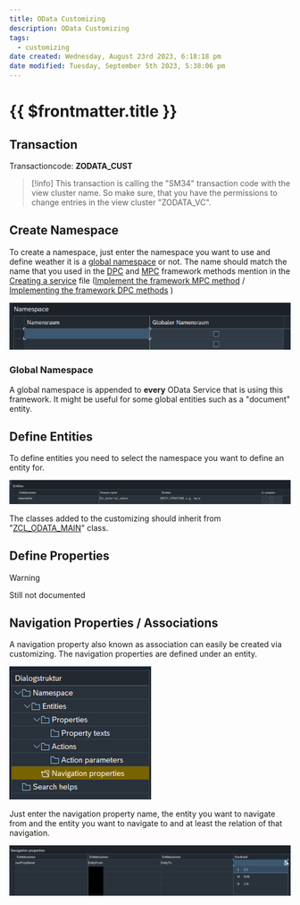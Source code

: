 ```yaml
---
title: OData Customizing
description: OData Customizing
tags:
  - customizing
date created: Wednesday, August 23rd 2023, 6:18:18 pm
date modified: Tuesday, September 5th 2023, 5:38:06 pm
---
```

#  {{ $frontmatter.title }}

## Transaction

Transactioncode: **ZODATA_CUST**

> [!info]
> This transaction is calling the "SM34" transaction code with the view cluster name.
> So make sure, that you have the permissions to change entries in the view cluster "ZODATA_VC".

## Create Namespace

To create a namespace, just enter the namespace you want to use and define weather it is a [global namespace](#global-namespace) or not. The name should match the name that you used in the [DPC](./definitions/DPC) and [MPC](./definitions/MPC) framework methods mention in the [Creating a service](./Creating-a-service) file ([Implement the framework MPC method](./Creating-a-service#implement-the-framework-mpc-method) / [Implementing the framework DPC methods](./Creating-a-service#implementing-the-framework-dpc-methods) )

![Create namespace](./attachments/cust_create_namespace.png)  

### Global Namespace

A global namespace is appended to **every** OData Service that is using this framework. It might be useful for some global entities such as a "document" entity.

## Define Entities

To define entities you need to select the namespace you want to define an entity for.

![define entity](./attachments/cust_define_entity.png)

The classes added to the customizing should inherit from "[ZCL_ODATA_MAIN](./dev-objects/classes/ZCL_ODATA_MAIN)" class.

## Define Properties

>[!warning]
>Still not documented

## Navigation Properties / Associations

A navigation property also known as association can easily be created via customizing. The navigation properties are defined under an entity. 

![navigation property tree](./attachments/cust_nav_prop_tree.png)

Just enter the navigation property name, the entity you want to navigate from and the entity you want to navigate to and at least the relation of that navigation.

![navigation property customizing](./attachments/nav_prop_cust.png)
